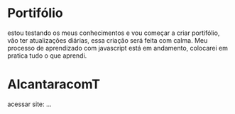 # Portifólio
estou testando os meus conhecimentos e vou começar a criar portifólio, vão ter atualizações diárias, essa criação será feita com calma.
Meu processo de aprendizado com javascript está em andamento, colocarei em pratica tudo o que aprendi. 
 # AlcantaracomT
acessar site: ...
